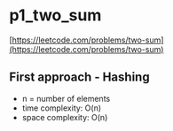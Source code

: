 # p1_two_sum
[https://leetcode.com/problems/two-sum](https://leetcode.com/problems/two-sum)

## First approach - Hashing

- n = number of elements
- time complexity: O(n)
- space complexity: O(n)